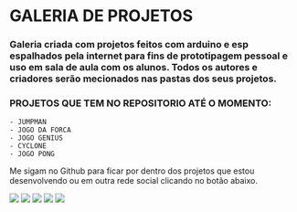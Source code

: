 <h1> GALERIA DE PROJETOS</h1>

<h3>Galeria criada com projetos feitos com arduino e esp espalhados pela internet para fins de prototipagem pessoal e uso em sala de aula com os alunos. Todos os autores e criadores serão mecionados nas pastas dos seus projetos. </h3>

<h3> PROJETOS QUE TEM NO REPOSITORIO ATÉ O MOMENTO: </h3>

    - JUMPMAN
    - JOGO DA FORCA
    - JOGO GENIUS
    - CYCLONE
    - JOGO PONG 

Me sigam no Github para ficar por dentro dos projetos que estou desenvolvendo ou em outra rede social clicando no botão abaixo.
 
<div> 
  <a href="https://www.instagram.com/eu.esdrass?igsh=Z2MxNWFpbGloZm9o" target="_blank"><img src="https://img.shields.io/badge/-Instagram-%23E4405F?style=for-the-badge&logo=instagram&logoColor=white" target="_blank"></a>
  <a href = "mailto:esdrass586@gmail.com"><img src="https://img.shields.io/badge/-Gmail-%23333?style=for-the-badge&logo=gmail&logoColor=white" target="_blank"></a>
  <a href="https://www.linkedin.com/in/euesdrass/" target="_blank"><img src="https://img.shields.io/badge/-LinkedIn-%230077B5?style=for-the-badge&logo=linkedin&logoColor=white" target="_blank"></a> 
  <a href="https://www.youtube.com/@GGordogamer" target="_blank"><img src="https://img.shields.io/badge/YouTube-FF0000?style=for-the-badge&logo=youtube&logoColor=white" target="_blank"></a>
 <a href="https://discord.gg/UnXFfwjuJE" target="_blank"><img src="https://img.shields.io/badge/Discord-7289DA?style=for-the-badge&logo=discord&logoColor=white" target="_blank"></a>   
</div>
